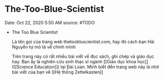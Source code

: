 # The-Too-Blue-Scientist

Date: Oct 22, 2020 5:50 AM
source: #TODO

- The Too Blue Scientist

    Là tên gọi của trang web thetoobluscientist.com, hay đó cách bạn Hải Nguyễn tự mô tả về chính mình

    Trên trang này có rất nhiều bài viết về đọc sách, ghi chép và giáo dục hay. Bạn ấy là nghiên cứu sinh thạc sĩ ngành [[Giáo dục khoa học]] ([[Science Education]]) tại Đài Loan. Mình biết đến trang web này là nhờ bài viết của bạn về [[Hệ thống Zettelkasten]]